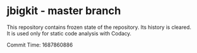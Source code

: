 # jbigkit - master branch

This repository contains frozen state of the repository.
Its history is cleared. It is used only for static code
analysis with Codacy.

Commit Time: 1687860886